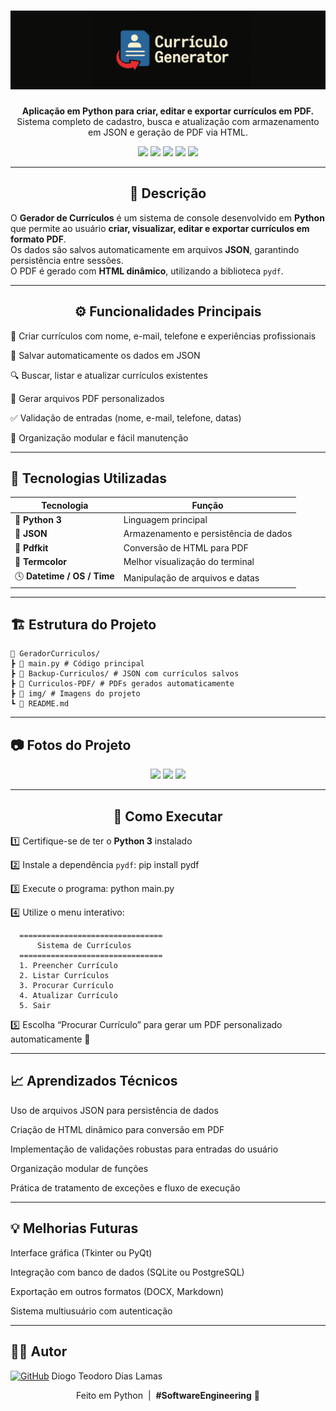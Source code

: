 <h1 align="center"> <img src= "./img/Logo.png"> </h1>

<p align="center">
  <b>Aplicação em Python para criar, editar e exportar currículos em PDF.</b><br>
  Sistema completo de cadastro, busca e atualização com armazenamento em JSON e geração de PDF via HTML.
</p>

<p align="center">
  <img src="https://img.shields.io/badge/Python-3.11%2B-3776AB?style=for-the-badge&logo=python&logoColor=white"/>
  <img src="https://img.shields.io/badge/JSON-000000?style=for-the-badge&logo=json&logoColor=white"/>
  <img src="https://img.shields.io/badge/Pdfkit-FFD43B?style=for-the-badge&logo=adobeacrobatreader&logoColor=black"/>
  <img src="https://img.shields.io/badge/CLI%20Application-2E3440?style=for-the-badge&logo=gnu-bash&logoColor=white"/>
  <img src="https://img.shields.io/badge/Status-Em%20Desenvolvimento-yellow?style=for-the-badge"/>
</p>

---

<h2 align="center">📘 Descrição</h2>

O **Gerador de Currículos** é um sistema de console desenvolvido em **Python** que permite ao usuário **criar, visualizar, editar e exportar currículos em formato PDF**.  
Os dados são salvos automaticamente em arquivos **JSON**, garantindo persistência entre sessões.  
O PDF é gerado com **HTML dinâmico**, utilizando a biblioteca `pydf`.

---

<h2 align="center"> ⚙️ Funcionalidades Principais </h2>

<p align="center">
<p>🧾 Criar currículos com nome, e-mail, telefone e experiências profissionais  
<p>💾 Salvar automaticamente os dados em JSON  
<p> 🔍 Buscar, listar e atualizar currículos existentes  
<p> 📄 Gerar arquivos PDF personalizados  
<p>✅ Validação de entradas (nome, e-mail, telefone, datas)  
<p> 🧠 Organização modular e fácil manutenção  
</p>

---

## 🧰 Tecnologias Utilizadas

| Tecnologia | Função |
|-------------|--------|
| 🐍 **Python 3** | Linguagem principal |
| 🧩 **JSON** | Armazenamento e persistência de dados |
| 📄 **Pdfkit** | Conversão de HTML para PDF |
| 🎨 **Termcolor** | Melhor visualização do terminal |
| 🕓 **Datetime / OS / Time** | Manipulação de arquivos e datas |

---

## 🏗️ Estrutura do Projeto

    📁 GeradorCurriculos/
    ┣ 📜 main.py # Código principal
    ┣ 📂 Backup-Curriculos/ # JSON com currículos salvos
    ┣ 📂 Curriculos-PDF/ # PDFs gerados automaticamente
    ┣ 📂 img/ # Imagens do projeto
    ┗ 📜 README.md


---

## 📷 Fotos do Projeto

<p align= "center">
<img  src= ".\img\Curriculogif.gif" />
<img  src= ".\img\Curriculorollgif.gif" />
<img  src= ".\img\listgif.gif" />
</p>

---

<h2 align= "center"> 🚀 Como Executar </h2>

1️⃣ Certifique-se de ter o **Python 3** instalado  

2️⃣ Instale a dependência `pydf`:
pip install pydf

3️⃣ Execute o programa:
python main.py

4️⃣ Utilize o menu interativo:

 <p align="center">
   
      ================================
          Sistema de Currículos
      ================================
      1. Preencher Currículo
      2. Listar Currículos
      3. Procurar Currículo
      4. Atualizar Currículo
      5. Sair 
      
 </p>
   
5️⃣ Escolha “Procurar Currículo” para gerar um PDF personalizado automaticamente 🧾

---

## 📈 Aprendizados Técnicos
Uso de arquivos JSON para persistência de dados

Criação de HTML dinâmico para conversão em PDF

Implementação de validações robustas para entradas do usuário

Organização modular de funções

Prática de tratamento de exceções e fluxo de execução

---

## 💡 Melhorias Futuras
Interface gráfica (Tkinter ou PyQt)

Integração com banco de dados (SQLite ou PostgreSQL)

Exportação em outros formatos (DOCX, Markdown)

Sistema multiusuário com autenticação

---

## 👨‍💻 Autor

[![GitHub](https://img.shields.io/badge/GitHub-181717?style=for-the-badge&logo=github&logoColor=white)](https://github.com/TheTekig) Diogo Teodoro Dias Lamas

<p align="center"> Feito em Python &nbsp;|&nbsp; <b>#SoftwareEngineering</b> 🧠 </p> 

